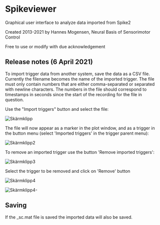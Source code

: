 # Spikeviewer

Graphical user interface to analyze data imported from Spike2

Created 2013-2021 by Hannes Mogensen, Neural Basis of Sensorimotor Control

Free to use or modify with due acknowledgement

## Release notes (6 April 2021)

To import trigger data from another system, save the data as a CSV file. Currently the filename becomes the name of the imported trigger. The file must only contain numbers that are either comma-separated or separated with newline characters. The numbers in the file should correspond to timestamps in seconds since the start of the recording for the file in question.

Use the "Import triggers" button and select the file:

![Skärmklipp](https://user-images.githubusercontent.com/4321754/113716091-83a3dd00-96ea-11eb-9aa5-1e4650cb9543.PNG)

The file will now appear as a marker in the plot window, and as a trigger in the button menu (select 'Imported triggers' in the trigger parent menu):

![Skärmklipp2](https://user-images.githubusercontent.com/4321754/113716306-bd74e380-96ea-11eb-8afc-be0878fb144e.PNG)

To remove an imported trigger use the button 'Remove imported triggers':

![Skärmklipp3](https://user-images.githubusercontent.com/4321754/113716369-d087b380-96ea-11eb-83e3-07dee88f343b.PNG)

Select the trigger to be removed and click on 'Remove' button

![Skärmklipp4](https://user-images.githubusercontent.com/4321754/113719117-95d34a80-96ed-11eb-8222-9085f638ef73.PNG)

![Skärmklipp4-](https://user-images.githubusercontent.com/4321754/113719104-9370f080-96ed-11eb-9e86-1e27b353e83d.PNG)

## Saving

If the \_sc.mat file is saved the imported data will also be saved.
